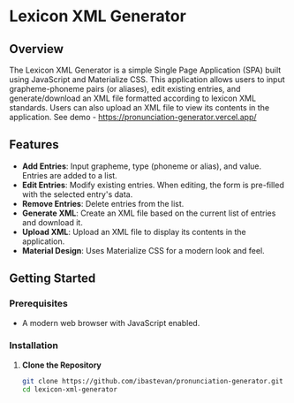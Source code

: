 # Lexicon XML Generator

## Overview

The Lexicon XML Generator is a simple Single Page Application (SPA) built using JavaScript and Materialize CSS. This application allows users to input grapheme-phoneme pairs (or aliases), edit existing entries, and generate/download an XML file formatted according to lexicon XML standards. Users can also upload an XML file to view its contents in the application. See demo - https://pronunciation-generator.vercel.app/

## Features

- **Add Entries**: Input grapheme, type (phoneme or alias), and value. Entries are added to a list.
- **Edit Entries**: Modify existing entries. When editing, the form is pre-filled with the selected entry's data.
- **Remove Entries**: Delete entries from the list.
- **Generate XML**: Create an XML file based on the current list of entries and download it.
- **Upload XML**: Upload an XML file to display its contents in the application.
- **Material Design**: Uses Materialize CSS for a modern look and feel.

## Getting Started

### Prerequisites

- A modern web browser with JavaScript enabled.

### Installation

1. **Clone the Repository**

   ```bash
   git clone https://github.com/ibastevan/pronunciation-generator.git
   cd lexicon-xml-generator
